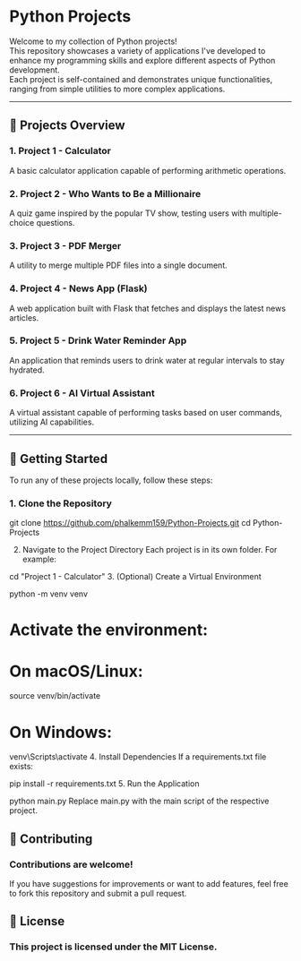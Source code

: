# Python Projects

Welcome to my collection of Python projects!  
This repository showcases a variety of applications I've developed to enhance my programming skills and explore different aspects of Python development.  
Each project is self-contained and demonstrates unique functionalities, ranging from simple utilities to more complex applications.

---

## 📁 Projects Overview

### 1. Project 1 - Calculator
A basic calculator application capable of performing arithmetic operations.

### 2. Project 2 - Who Wants to Be a Millionaire
A quiz game inspired by the popular TV show, testing users with multiple-choice questions.

### 3. Project 3 - PDF Merger
A utility to merge multiple PDF files into a single document.

### 4. Project 4 - News App (Flask)
A web application built with Flask that fetches and displays the latest news articles.

### 5. Project 5 - Drink Water Reminder App
An application that reminds users to drink water at regular intervals to stay hydrated.

### 6. Project 6 - AI Virtual Assistant
A virtual assistant capable of performing tasks based on user commands, utilizing AI capabilities.

---

## 🚀 Getting Started

To run any of these projects locally, follow these steps:

### 1. Clone the Repository

git clone https://github.com/phalkemm159/Python-Projects.git
cd Python-Projects

2. Navigate to the Project Directory
Each project is in its own folder. For example:

cd "Project 1 - Calculator"
3. (Optional) Create a Virtual Environment

python -m venv venv
# Activate the environment:
# On macOS/Linux:
source venv/bin/activate
# On Windows:
venv\Scripts\activate
4. Install Dependencies
If a requirements.txt file exists:

pip install -r requirements.txt
5. Run the Application

python main.py
Replace main.py with the main script of the respective project.

## 🤝 Contributing
### Contributions are welcome!
If you have suggestions for improvements or want to add features, feel free to fork this repository and submit a pull request.

## 📄 License
### This project is licensed under the MIT License.
